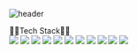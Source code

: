 ![header](https://capsule-render.vercel.app/api?type=Waving&color=timeGradient&height=300&section=header&text=Bok's&fontSize=65&desc=Do%20The%20Best%20All%20The%20Time&animation=fadeIn)


<div style="textalign: center">🧑‍💻Tech Stack👨‍💻</div>
<span><img src ="https://img.shields.io/badge/Java-007396.svg?&style=for-the-badge&logo=Java&logoColor=white"/></span>
<span><img src ="https://img.shields.io/badge/Spring-6DB33F.svg?&style=for-the-badge&logo=Spring&logoColor=white"/></span>
<span><img src ="https://img.shields.io/badge/Spring Boot-6DB33F.svg?&style=for-the-badge&logo=Spring Boot&logoColor=white"/></span>
<span><img src ="https://img.shields.io/badge/JavaScript-F7DF1E.svg?&style=for-the-badge&logo=JavaScript&logoColor=white"/></span>
<span><img src ="https://img.shields.io/badge/HTML Academy-302683.svg?&style=for-the-badge&logo=HTML Academy&logoColor=white"/></span>
<span><img src ="https://img.shields.io/badge/jQuery-0769AD.svg?&style=for-the-badge&logo=jQuery&logoColor=white"/></span>
<span><img src ="https://img.shields.io/badge/CSS3-1572B6.svg?&style=for-the-badge&logo=CSS3&logoColor=white"/></span>
<span><img src ="https://img.shields.io/badge/Oracle-F80000.svg?&style=for-the-badge&logo=Oracle&logoColor=white"/></span>
<span><img src ="https://img.shields.io/badge/MariaDB-003545.svg?&style=for-the-badge&logo=MariaDB&logoColor=white"/></span>
<span><img src ="https://img.shields.io/badge/MySQL-4479A1.svg?&style=for-the-badge&logo=MySQL&logoColor=white"/></span>
<span><img src ="https://img.shields.io/badge/Gradle-02303A.svg?&style=for-the-badge&logo=Gradle&logoColor=white"/></span>



<!--
**nashs789/nashs789** is a ✨ _special_ ✨ repository because its `README.md` (this file) appears on your GitHub profile.

Here are some ideas to get you started:

- 🔭 I’m currently working on ...
- 🌱 I’m currently learning ...
- 👯 I’m looking to collaborate on ...
- 🤔 I’m looking for help with ...
- 💬 Ask me about ...
- 📫 How to reach me: ...
- 😄 Pronouns: ...
- ⚡ Fun fact: ...
-->
